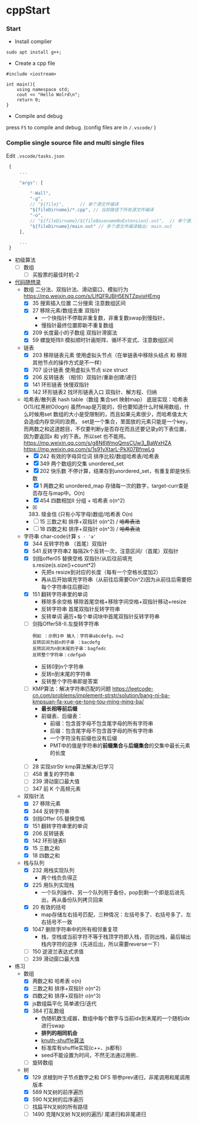 # cppStart

### Start
* Install complier

``` 
sudo apt install g++;
```

* Create a cpp file

``` 
#include <iostream>

int main(){
    using namespace std;
    cout << "Hello Wolrd\n";
    return 0;
}

```

* Compile and debug

press `F5` to compile and debug. (config files are in `/.vscode/` )

### Complie single source file and multi single files

Edit `.vscode/tasks.json`

``` js
 {
     ...

     "args": [

         "-Wall",
         "-g",
         // "${file}",      // 单个源文件编译
         "${fileDirname}/*.cpp", // 当前路径下所有源文件编译
         "-o",
         // "${fileDirname}/${fileBasenameNoExtension}.out",  // 单个源文件编译输出: 文件名.out
         "${fileDirname}/main.out" // 多个源文件编译输出: main.out
     ],

     ...
 }
```

- 初级算法
    - [ ] 数组
      - [ ] 买股票的最佳时机-2    
- [代码随想录](https://github.com/youngyangyang04/leetcode-master)
    - 数组 二分法、双指针法、滑动窗口、模拟行为 https://mp.weixin.qq.com/s/LIfQFRJBH5ENTZpvixHEmg
      - [x] 35 搜索插入位置 二分搜索 注意数组区间
      - [x] 27 移除元素/数组去重 双指针
        - 一个快指针不停取非重复数，非重复数swap到慢指针，
        - 慢指针最终位置即新不重复数组
      - [x] 209 长度最小的子数组 双指针滑窗法
      - [x] 59 螺旋矩阵II 模拟顺时针画矩阵、循环不变式、注意数组区间
    - 链表 
      - [x] 203 移除链表元素 使用虚拟头节点（在单链表中移除头结点 和 移除其他节点的操作方式是不一样）
      - [x] 707 设计链表 使用虚拟头节点 size struct
      - [x] 206 反转链表 （相邻）双指针/重新创建/递归
      - [x] 141 环形链表 快慢双指针 
      - [x] 142 环形链表2 找环形链表入口 双指针、解方程、归纳
    - 哈希表/散列表 hash table（数组 集合set 映射map） 底层实现：哈希表O(1)/红黑树O(logn)
      虽然map是万能的，但也要知道什么时候用数组，什么时候用set
      数组的大小是受限制的，而且如果元素很少，而哈希值太大会造成内存空间的浪费。
      set是一个集合，里面放的元素只能是一个key，而两数之和这道题目，不仅要判断y是否存在而且还要记录y的下表位置，因为要返回x 和 y的下表。所以set 也不能用。
      https://mp.weixin.qq.com/s/g8N6WmoQmsCUw3_BaWxHZA
      https://mp.weixin.qq.com/s/1s91yXtarL-PkX07BfnwLg
      - [x] 242 有效的字母异位词 排序比较/数组哈希表/哈希表
      - [x] 349 两个数组的交集 unordered_set
      - [x] 202 快乐数 不停计算，结果存到unordered_set，有重复即是快乐数
      - [x] 1 两数之和 unordered_map 存储每一次的数字，target-curr查是否存在与map中。O(n)        
      - [x] 454 四数相加II 分组 + 哈希表  o(n^2)
      - [x] 383. 赎金信 (只有小写字母)数组/哈希表 O(n)
      - [ ] 15 三数之和 排序+双指针  o(n^2) / ~~哈希表法~~
      - [ ] 18 四数之和 排序+双指针  o(n^3) / ~~哈希表法~~
    - 字符串
      char-code计算 `s - 'a'`
      - [x] 344 反转字符串 （首尾）双指针
      - [x] 541 反转字符串2  每隔2k个反转一次，注意区间/（首尾）双指针
      - [x] 剑指offer05 替换空格 双指针/从后往前填充 s.resize(s.size()+count*2)
        - 先把s resize到对应的长度（每有一个空格长度加2）
        - 再从后开始填充字符串（从前往后需要O(n^2)因为从前往后需要把每个字符串往后挪动）
      - [x] 151 翻转字符串里的单词
        - 移除多余空格 移除首尾空格+移除字间空格+双指针移动+resize
        - 反转字符串 首尾双指针反转字符串
        - 反转单词 遍历+每个单词块中首尾双指针反转字符串
      - [ ] 剑指Offer58-II.左旋转字符串
        ```
        例如 ：示例1中 输入：字符串abcdefg，n=2
        反转区间为前n的子串 ：bacdefg
        反转区间为n到末尾的子串：bagfedc
        反转整个字符串：cdefgab
        ```
        - 反转0到n个字符串
        - 反转n到末尾的字符串
        - 反转整个字符串即是答案
      - [ ] KMP算法：解决字符串匹配的问题
        https://leetcode-cn.com/problems/implement-strstr/solution/bang-ni-ba-kmpsuan-fa-xue-ge-tong-tou-ming-ming-ba/
        - **最长相等前后缀**
        - 前缀表、后缀表：
          - 前缀：包含首字母不包含尾字母的所有字符串
          - 后缀：包含尾字母不包含首字母的所有字符串
          - 一个字符没有前缀也没有后缀
          - PMT中的值是字符串的**前缀集合**与**后缀集合**的交集中最长元素的长度
        - 
      - [ ] 28 实现strStr kmp算法解决/已学习
      - [ ] 458 重复的字符串 
      - [ ] 239 滑动窗口最大值
      - [ ] 347 前 K 个高频元素      
    -  双指针法
        - [x] 27 移除元素
        - [x] 344 反转字符串
        - [x] 剑指Offer 05.替换空格
        - [x] 151 翻转字符串里的单词
        - [x] 206 反转链表
        - [x] 142 环形链表II
        - [x] 15 三数之和
        - [x] 18 四数之和
    - 栈与队列       
      - [x] 232 用栈实现队列 
        - 两个栈负负得正
      - [x] 225 用队列实现栈 
        - 一个队列操作、另一个队列用于备份，pop到剩一个即是后进先出，再从备份队列拷贝回来      
      - [x] 20 有效的括号 
        - map存储左右括号匹配，三种情况：左括号多了、右括号多了、左右括号不一致
      - [x] 1047 删除字符串中的所有相邻重复项
        - 栈，空栈或当前字符不等于栈顶字符即入栈，否则出栈，最后输出栈内字符的逆序（先进后出，所以需要reverse一下）
      - [ ] 150 逆波兰表达式求值
      - [ ] 239 滑动窗口最大值
- 练习
    - 数组
      - [x] 两数之和 哈希表  o(n)
      - [x] 三数之和 排序+双指针  o(n^2)
      - [x] 四数之和 排序+双指针  o(n^3)
      - [x] js数组扁平化 简单递归/迭代      
      - [x] 384 打乱数组
        - 伪随机数生成器，数组中每个数字与当前idx到末尾的一个随机idx进行swap
        - **排列的相同机会**
        - [knuth-shuffle算法](https://yjk94.wordpress.com/2017/03/17/%E6%B4%97%E7%89%8C%E7%9A%84%E6%AD%A3%E7%A1%AE%E5%A7%BF%E5%8A%BF-knuth-shuffle%E7%AE%97%E6%B3%95/)
        - 标准库有shuffle实现(c++、js都有)
        - seed不能设置为时间，不然无法通过用例..
      - [ ] 旋转数组
    - 树 
      - [x] 129 求根到叶子节点数字之和 DFS 带参prev递归，非尾调用和尾调用版本
      - [x] 589 N叉树的前序遍历
      - [x] 590 N叉树的后序遍历
      - [ ] 找扁平N叉树的所有路径
      - [ ] 1490 克隆N叉树 N叉树的遍历/ 尾递归和非尾递归
